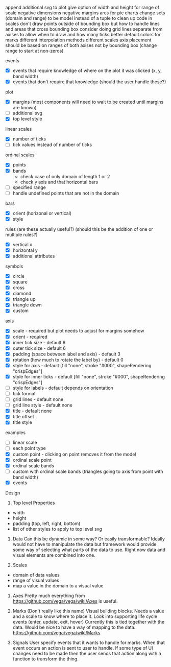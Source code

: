 append additional svg to plot
give option of width and height for range of scale
negative dimensions
negative margins
arcs for pie charts
change sets (domain and range) to be model instead of a tuple to clean up code in scales
don't draw points outside of bounding box but how to handle lines and areas that cross bounding box
consider doing grid lines separate from axises to allow when to draw and how many ticks
better default colors for marks
different interpolation methods
different scales
axis placement should be based on ranges of both axises not by bounding box (change range to start at non-zeros)

events
  - [x] events that require knowledge of where on the plot it was clicked (x, y, band width)
  - [x] events that don't require that knowledge (should the user handle these?)

plot
  - [x] margins (most components will need to wait to be created until margins are known)
  - [ ] additional svg
  - [x] top level style

linear scales
  - [x] number of ticks
  - [ ] tick values instead of number of ticks

ordinal scales
  - [x] points
  - [x] bands
    - check case of only domain of length 1 or 2
    - check y axis and that horizontal bars
  - [ ] specified range
  - [ ] handle undefined points that are not in the domain

bars
  - [x] orient (horizonal or vertical)
  - [x] style

rules (are these actually useful?) (should this be the addition of one or multiple rules?)
  - [x] vertical x
  - [x] horizontal y
  - [x] additional attributes

symbols
  - [x] circle
  - [x] square
  - [x] cross
  - [x] diamond
  - [x] triangle up
  - [x] triangle down
  - [x] custom

axis
  - [x] scale - required but plot needs to adjust for margins somehow
  - [x] orient - required
  - [x] inner tick size - default 6
  - [x] outer tick size - default 6
  - [x] padding (space between label and axis) - default 3
  - [x] rotation (how much to rotate the label by) - default 0
  - [x] style for axis - default [fill "none", stroke "#000", shapeRendering "crispEdges"]
  - [x] style for inner ticks - default [fill "none", stroke "#000", shapeRendering "crispEdges"]
  - [ ] style for labels - default depends on orientation
  - [ ] tick format
  - [ ] grid lines - default none
  - [ ] grid line style - default none
  - [x] title - default none
  - [x] title offset
  - [x] title style

examples
  - [ ] linear scale
  - [ ] each point type
  - [x] custom point - clicking on point removes it from the model
  - [x] ordinal scale point
  - [x] ordinal scale bands
  - [ ] custom with ordinal scale bands (triangles going to axis from point with band width)
  - [x] events  

Design

1. Top level Properties
  - width
  - height
  - padding (top, left, right, bottom)
  - list of other styles to apply to top level svg

1. Data
  Can this be dynamic in some way? Or easily transformable? Ideally would not have to manipulate the data but framework would provide some way of selecting what parts of the data to use. Right now data and visual elements are combined into one.

1. Scales
  - domain of data values
  - range of visual values
  - map a value in the domain to a visual value

1. Axes
  Pretty much everything from https://github.com/vega/vega/wiki/Axes is useful.

1. Marks (Don't really like this name)
  Visual building blocks. Needs a value and a scale to know where to place it. Look into supporting life cycle events (enter, update, exit, hover) Currently this is tied together with the data. Would be nice to have a way of mapping to the data.  https://github.com/vega/vega/wiki/Marks

1. Signals
  User specify events that it wants to handle for marks. When that event occurs
  an action is sent to user to handle. If some type of UI changes need to be made
  then the user sends that action along with a function to transform the thing.   
